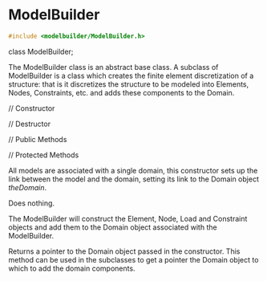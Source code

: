 


# ModelBuilder 

```cpp
#include <modelbuilder/ModelBuilder.h>
```



class ModelBuilder;







The ModelBuilder class is an abstract base class. A subclass of
ModelBuilder is a class which creates the finite element discretization
of a structure: that is it discretizes the structure to be modeled into
Elements, Nodes, Constraints, etc. and adds these components to the
Domain.

// Constructor






// Destructor






// Public Methods






// Protected Methods







All models are associated with a single domain, this constructor sets up
the link between the model and the domain, setting its link to the
Domain object *theDomain*.




Does nothing.




The ModelBuilder will construct the Element, Node, Load and Constraint
objects and add them to the Domain object associated with the
ModelBuilder.




Returns a pointer to the Domain object passed in the constructor. This
method can be used in the subclasses to get a pointer the Domain object
to which to add the domain components.

